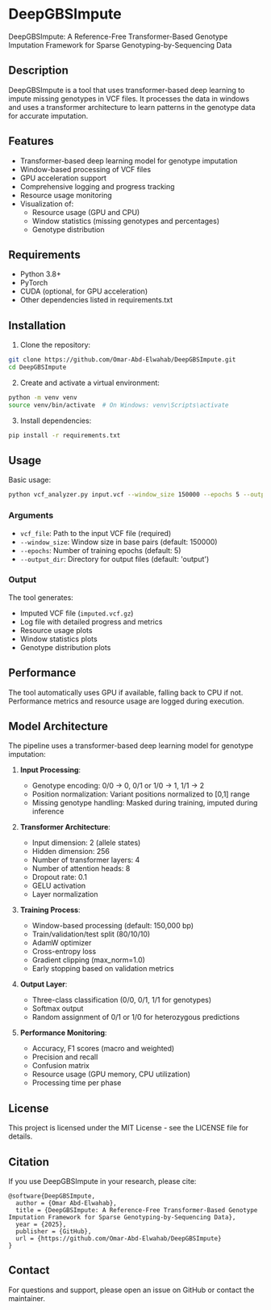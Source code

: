 # DeepGBSImpute

DeepGBSImpute: A Reference-Free Transformer-Based Genotype Imputation Framework for Sparse Genotyping-by-Sequencing Data 

## Description

DeepGBSImpute is a tool that uses transformer-based deep learning to impute missing genotypes in VCF files. It processes the data in windows and uses a transformer architecture to learn patterns in the genotype data for accurate imputation.

## Features

- Transformer-based deep learning model for genotype imputation
- Window-based processing of VCF files
- GPU acceleration support
- Comprehensive logging and progress tracking
- Resource usage monitoring
- Visualization of:
  - Resource usage (GPU and CPU)
  - Window statistics (missing genotypes and percentages)
  - Genotype distribution

## Requirements

- Python 3.8+
- PyTorch
- CUDA (optional, for GPU acceleration)
- Other dependencies listed in requirements.txt

## Installation

1. Clone the repository:
```bash
git clone https://github.com/Omar-Abd-Elwahab/DeepGBSImpute.git
cd DeepGBSImpute
```

2. Create and activate a virtual environment:
```bash
python -m venv venv
source venv/bin/activate  # On Windows: venv\Scripts\activate
```

3. Install dependencies:
```bash
pip install -r requirements.txt
```

## Usage

Basic usage:
```bash
python vcf_analyzer.py input.vcf --window_size 150000 --epochs 5 --output_dir output
```

### Arguments

- `vcf_file`: Path to the input VCF file (required)
- `--window_size`: Window size in base pairs (default: 150000)
- `--epochs`: Number of training epochs (default: 5)
- `--output_dir`: Directory for output files (default: 'output')

### Output

The tool generates:
- Imputed VCF file (`imputed.vcf.gz`)
- Log file with detailed progress and metrics
- Resource usage plots
- Window statistics plots
- Genotype distribution plots

## Performance

The tool automatically uses GPU if available, falling back to CPU if not. Performance metrics and resource usage are logged during execution.

## Model Architecture

The pipeline uses a transformer-based deep learning model for genotype imputation:

1. **Input Processing**:
   - Genotype encoding: 0/0 → 0, 0/1 or 1/0 → 1, 1/1 → 2
   - Position normalization: Variant positions normalized to [0,1] range
   - Missing genotype handling: Masked during training, imputed during inference

2. **Transformer Architecture**:
   - Input dimension: 2 (allele states)
   - Hidden dimension: 256
   - Number of transformer layers: 4
   - Number of attention heads: 8
   - Dropout rate: 0.1
   - GELU activation
   - Layer normalization

3. **Training Process**:
   - Window-based processing (default: 150,000 bp)
   - Train/validation/test split (80/10/10)
   - AdamW optimizer
   - Cross-entropy loss
   - Gradient clipping (max_norm=1.0)
   - Early stopping based on validation metrics

4. **Output Layer**:
   - Three-class classification (0/0, 0/1, 1/1 for genotypes)
   - Softmax output
   - Random assignment of 0/1 or 1/0 for heterozygous predictions

5. **Performance Monitoring**:
   - Accuracy, F1 scores (macro and weighted)
   - Precision and recall
   - Confusion matrix
   - Resource usage (GPU memory, CPU utilization)
   - Processing time per phase

## License

This project is licensed under the MIT License - see the LICENSE file for details.

## Citation

If you use DeepGBSImpute in your research, please cite:

```
@software{DeepGBSImpute,
  author = {Omar Abd-Elwahab},
  title = {DeepGBSImpute: A Reference-Free Transformer-Based Genotype Imputation Framework for Sparse Genotyping-by-Sequencing Data},
  year = {2025},
  publisher = {GitHub},
  url = {https://github.com/Omar-Abd-Elwahab/DeepGBSImpute}
}
```

## Contact

For questions and support, please open an issue on GitHub or contact the maintainer.



